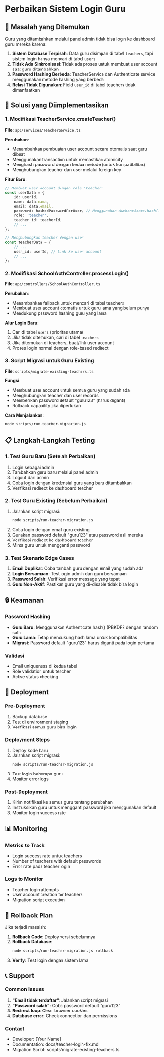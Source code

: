 # Perbaikan Sistem Login Guru

## 🚨 Masalah yang Ditemukan

Guru yang ditambahkan melalui panel admin tidak bisa login ke dashboard guru mereka karena:

1. **Sistem Database Terpisah**: Data guru disimpan di tabel `teachers`, tapi sistem login hanya mencari di tabel `users`
2. **Tidak Ada Sinkronisasi**: Tidak ada proses untuk membuat user account saat guru ditambahkan
3. **Password Hashing Berbeda**: TeacherService dan Authenticate service menggunakan metode hashing yang berbeda
4. **Relasi Tidak Digunakan**: Field `user_id` di tabel teachers tidak dimanfaatkan

## 🔧 Solusi yang Diimplementasikan

### 1. Modifikasi TeacherService.createTeacher()

**File**: `app/services/TeacherService.ts`

**Perubahan**:
- Menambahkan pembuatan user account secara otomatis saat guru dibuat
- Menggunakan transaction untuk memastikan atomicity
- Menghash password dengan kedua metode (untuk kompatibilitas)
- Menghubungkan teacher dan user melalui foreign key

**Fitur Baru**:
```typescript
// Membuat user account dengan role 'teacher'
const userData = {
    id: userId,
    name: data.nama,
    email: data.email,
    password: hashedPasswordForUser, // Menggunakan Authenticate.hash()
    role: 'teacher',
    teacher_id: teacherId,
    // ...
};

// Menghubungkan teacher dengan user
const teacherData = {
    // ...
    user_id: userId, // Link ke user account
    // ...
};
```

### 2. Modifikasi SchoolAuthController.processLogin()

**File**: `app/controllers/SchoolAuthController.ts`

**Perubahan**:
- Menambahkan fallback untuk mencari di tabel teachers
- Membuat user account otomatis untuk guru lama yang belum punya
- Mendukung password hashing guru yang lama

**Alur Login Baru**:
1. Cari di tabel `users` (prioritas utama)
2. Jika tidak ditemukan, cari di tabel `teachers`
3. Jika ditemukan di teachers, buat/link user account
4. Proses login normal dengan role-based redirect

### 3. Script Migrasi untuk Guru Existing

**File**: `scripts/migrate-existing-teachers.ts`

**Fungsi**:
- Membuat user account untuk semua guru yang sudah ada
- Menghubungkan teacher dan user records
- Memberikan password default "guru123" (harus diganti)
- Rollback capability jika diperlukan

**Cara Menjalankan**:
```bash
node scripts/run-teacher-migration.js
```

## 📋 Langkah-Langkah Testing

### 1. Test Guru Baru (Setelah Perbaikan)

1. Login sebagai admin
2. Tambahkan guru baru melalui panel admin
3. Logout dari admin
4. Coba login dengan kredensial guru yang baru ditambahkan
5. Verifikasi redirect ke dashboard teacher

### 2. Test Guru Existing (Sebelum Perbaikan)

1. Jalankan script migrasi:
   ```bash
   node scripts/run-teacher-migration.js
   ```
2. Coba login dengan email guru existing
3. Gunakan password default "guru123" atau password asli mereka
4. Verifikasi redirect ke dashboard teacher
5. Minta guru untuk mengganti password

### 3. Test Skenario Edge Cases

1. **Email Duplikat**: Coba tambah guru dengan email yang sudah ada
2. **Login Bersamaan**: Test login admin dan guru bersamaan
3. **Password Salah**: Verifikasi error message yang tepat
4. **Guru Non-Aktif**: Pastikan guru yang di-disable tidak bisa login

## 🔒 Keamanan

### Password Hashing
- **Guru Baru**: Menggunakan Authenticate.hash() (PBKDF2 dengan random salt)
- **Guru Lama**: Tetap mendukung hash lama untuk kompatibilitas
- **Migrasi**: Password default "guru123" harus diganti pada login pertama

### Validasi
- Email uniqueness di kedua tabel
- Role validation untuk teacher
- Active status checking

## 🚀 Deployment

### Pre-Deployment
1. Backup database
2. Test di environment staging
3. Verifikasi semua guru bisa login

### Deployment Steps
1. Deploy kode baru
2. Jalankan script migrasi:
   ```bash
   node scripts/run-teacher-migration.js
   ```
3. Test login beberapa guru
4. Monitor error logs

### Post-Deployment
1. Kirim notifikasi ke semua guru tentang perubahan
2. Instruksikan guru untuk mengganti password jika menggunakan default
3. Monitor login success rate

## 📊 Monitoring

### Metrics to Track
- Login success rate untuk teachers
- Number of teachers with default passwords
- Error rate pada teacher login

### Logs to Monitor
- Teacher login attempts
- User account creation for teachers
- Migration script execution

## 🔄 Rollback Plan

Jika terjadi masalah:

1. **Rollback Code**: Deploy versi sebelumnya
2. **Rollback Database**: 
   ```bash
   node scripts/run-teacher-migration.js rollback
   ```
3. **Verify**: Test login dengan sistem lama

## 📞 Support

### Common Issues

1. **"Email tidak terdaftar"**: Jalankan script migrasi
2. **"Password salah"**: Coba password default "guru123"
3. **Redirect loop**: Clear browser cookies
4. **Database error**: Check connection dan permissions

### Contact
- Developer: [Your Name]
- Documentation: docs/teacher-login-fix.md
- Migration Script: scripts/migrate-existing-teachers.ts
